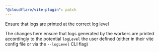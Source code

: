 ```yaml
---
"@cloudflare/vite-plugin": patch
---
```


Ensure that logs are printed at the correct log level

The changes here ensure that logs generated by the workers are printed accordingly to the potential `logLevel` the user defined (either in their vite config file or via the `--logLevel` CLI flag)
